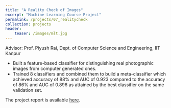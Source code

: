 ```yaml
---
title: "A Reality Check of Images"
excerpt: "Machine Learning Course Project"
permalink: /projects/07_realitycheck
collection: projects
header:
    teaser: /images/mlt.jpg
---
```



Advisor: Prof. Piyush Rai, Dept. of Computer Science and Engineering, IIT Kanpur

* Built a feature-based classifier for distinguishing real photographic images from computer generated ones.
* Trained 8 classifiers and combined them to build a meta-classifier which achieved accuracy of 88% and AUC of 0.923 compared to the accuracy of 86% and AUC of 0.896 as attained by the best classifier on the same validation set.

The project report is available <a href="/files/mlt.pdf">here</a>. 